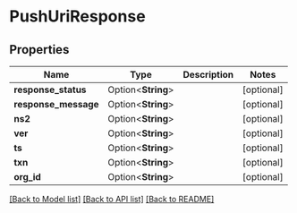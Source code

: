 # PushUriResponse

## Properties

Name | Type | Description | Notes
------------ | ------------- | ------------- | -------------
**response_status** | Option<**String**> |  | [optional]
**response_message** | Option<**String**> |  | [optional]
**ns2** | Option<**String**> |  | [optional]
**ver** | Option<**String**> |  | [optional]
**ts** | Option<**String**> |  | [optional]
**txn** | Option<**String**> |  | [optional]
**org_id** | Option<**String**> |  | [optional]

[[Back to Model list]](../README.md#documentation-for-models) [[Back to API list]](../README.md#documentation-for-api-endpoints) [[Back to README]](../README.md)


